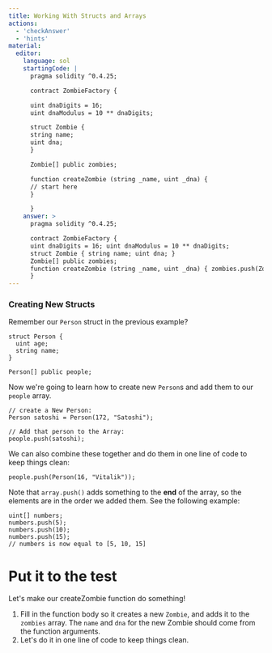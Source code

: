```yaml
---
title: Working With Structs and Arrays
actions:
  - 'checkAnswer'
  - 'hints'
material:
  editor:
    language: sol
    startingCode: |
      pragma solidity ^0.4.25;

      contract ZombieFactory {

      uint dnaDigits = 16;
      uint dnaModulus = 10 ** dnaDigits;

      struct Zombie {
      string name;
      uint dna;
      }

      Zombie[] public zombies;

      function createZombie (string _name, uint _dna) {
      // start here
      }

      }
    answer: >
      pragma solidity ^0.4.25;

      contract ZombieFactory {
      uint dnaDigits = 16; uint dnaModulus = 10 ** dnaDigits;
      struct Zombie { string name; uint dna; }
      Zombie[] public zombies;
      function createZombie (string _name, uint _dna) { zombies.push(Zombie(_name, _dna)); }
      }
---
```


### Creating New Structs

Remember our `Person` struct in the previous example?

    struct Person {
      uint age;
      string name;
    }
    
    Person[] public people;
    

Now we're going to learn how to create new `Person`s and add them to our `people` array.

    // create a New Person:
    Person satoshi = Person(172, "Satoshi");
    
    // Add that person to the Array:
    people.push(satoshi);
    

We can also combine these together and do them in one line of code to keep things clean:

    people.push(Person(16, "Vitalik"));
    

Note that `array.push()` adds something to the **end** of the array, so the elements are in the order we added them. See the following example:

    uint[] numbers;
    numbers.push(5);
    numbers.push(10);
    numbers.push(15);
    // numbers is now equal to [5, 10, 15]
    

# Put it to the test

Let's make our createZombie function do something!

1. Fill in the function body so it creates a new `Zombie`, and adds it to the `zombies` array. The `name` and `dna` for the new Zombie should come from the function arguments.
2. Let's do it in one line of code to keep things clean.